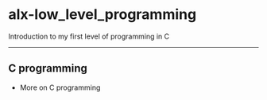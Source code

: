 # alx-low_level_programming
Introduction to my first level of programming in C
***
## C programming
* More on C programming